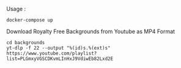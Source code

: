 Usage :

```
docker-compose up
```

Download Royalty Free Backgrounds from Youtube as MP4 Format 

```
cd backgrounds
yt-dlp -f 22 --output "%(id)s.%(ext)s" https://www.youtube.com/playlist?list=PLGmxyVGSCDKvmLInHxJ9VdiwEb82Lxd2E
```